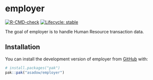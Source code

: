 
<!-- README.md is generated from README.Rmd. Please edit that file -->

# employer

<!-- badges: start -->

[![R-CMD-check](https://github.com/asadow/employer/actions/workflows/R-CMD-check.yaml/badge.svg)](https://github.com/asadow/employer/actions/workflows/R-CMD-check.yaml)
[![Lifecycle:
stable](https://img.shields.io/badge/lifecycle-stable-brightgreen.svg)](https://lifecycle.r-lib.org/articles/stages.html#stable)
<!-- badges: end -->

The goal of employer is to handle Human Resource transaction data.

## Installation

You can install the development version of employer from
[GitHub](https://github.com/) with:

``` r
# install.packages("pak")
pak::pak("asadow/employer")
```
